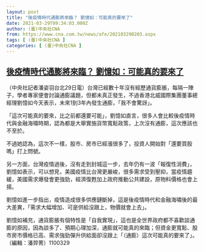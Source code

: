 ```yaml
---
layout: post
title: "後疫情時代通膨將來臨？ 劉憶如：可能真的要來了"
date: 2021-03-29T09:34:03.000Z
author: (臺)中央社CNA
from: https://www.cna.com.tw/news/afe/202103290203.aspx
tags: [ (臺)中央社CNA ]
categories: [ (臺)中央社CNA ]
---
```

<!--1617010443000-->
[後疫情時代通膨將來臨？ 劉憶如：可能真的要來了](https://www.cna.com.tw/news/afe/202103290203.aspx)
------

<div>
<div></div><div class="paragraph"><p>（中央社記者潘姿羽台北29日電）台灣已經數十年沒有經歷通貨膨脹，每隔一陣子，學者專家便會討論通膨議題，但都未真正發生，不過香港北威國際集團董事總經理劉憶如今天表示，未來1到3年內發生通膨，「我不會驚訝」。</p><p>「這次可能真的要來，比之前都還要可能」，劉憶如直言，很多人會比較後疫情時代與金融海嘯時期，認為都是大舉實施貨幣寬鬆政策，上次沒有通膨，這次應該也不至於。</p><p>不過她認為，這次不一樣，股市、房市已經漲很多了，投資人開始對「還要買股嗎」打上問號。</p><p>另一方面，台灣疫情過後，沒有走到封城這一步，去年仍有一波「報復性消費」，劉憶如表示，可以想見，美國疫情比台灣更嚴峻，很多需求受到壓抑，當疫情趨緩，美國需求爆發會更強勁，經濟復甦加上政府推動公共建設，原物料價格也會上揚。</p><p>劉憶如進一步指出，疫情造成很多供應鏈斷掉，這是後疫情時代和金融海嘯後的最大差異，「需求大幅增加、可是供給沒跟上，物價就會上去」。</p><p>劉憶如補充，通貨膨脹有個特性是「自我實現」，這也是全世界政府都不喜歡談通膨的原因，因為談多了、預期心理加深，通膨就可能真的來臨；但資金更寬鬆、股市房市價格已高、需求強勁彈升供給面卻沒跟上「（通膨）這次可能真的要來了」。（編輯：潘羿菁）1100329</p></div>
</div>

